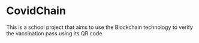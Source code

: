 # CovidChain
This is a school project that aims to use the Blockchain technology to verify the vaccination pass using its QR code

